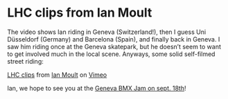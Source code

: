 # LHC clips from Ian Moult

The video shows Ian riding in Geneva (Switzerland!), then I guess Uni Düsseldorf (Germany) and Barcelona (Spain), and finally back in Geneva. I saw him riding once at the Geneva skatepark, but he doesn’t seem to want to get involved much in the local scene. Anyways, some solid self-filmed street riding:

[LHC clips](http://vimeo.com/14661438) from [Ian Moult](http://vimeo.com/user4644102) on [Vimeo](http://vimeo.com)

Ian, we hope to see you at the [Geneva BMX Jam on sept. 18th](./2010-09-15.md)!

